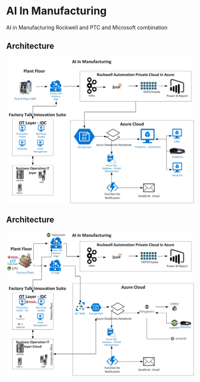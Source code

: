# AI In Manufacturing
AI in Manufacturing Rockwell and PTC and Microsoft combination

## Architecture
![alt text](https://github.com/balakreshnan/PickAndPlace/blob/master/picknplace.jpg "Architecture")

## Architecture
![alt text](https://github.com/balakreshnan/PickAndPlace/blob/master/AIAchitecture2019.jpg "Architecture")
